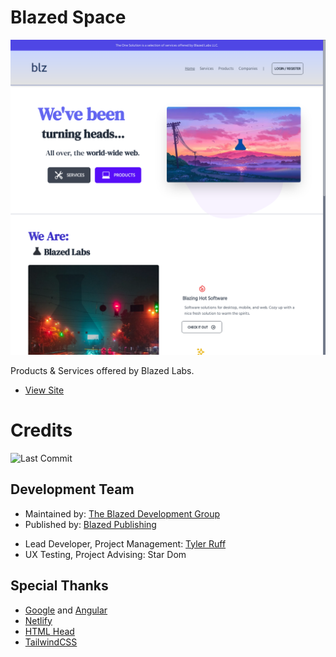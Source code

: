 # Blazed Space
![Screenshot "screenshot"](screenshot.png)

Products & Services offered by Blazed Labs.
- [View Site](https://blazed.space/)

# Credits
![Last Commit](https://img.shields.io/github/last-commit/blazed-space/fire-angular?style=for-the-badge "Last Commit")
## Development Team
* Maintained by: [The Blazed Development Group](https://www.facebook.com/groups/blzdev)
* Published by: [Blazed Publishing](https://blazed.xyz/)
- Lead Developer, Project Management: [Tyler Ruff](https://github.com/tyler-ruff)
- UX Testing, Project Advising: Star Dom
## Special Thanks
- [Google](https://google.com/) and [Angular](https://angular.io/)
- [Netlify](https://netlify.com/)
- [HTML Head](https://htmlhead.dev/)
- [TailwindCSS](https://tailwindcss.com/)